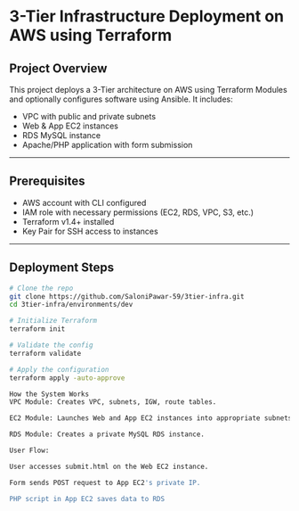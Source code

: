 # 3-Tier Infrastructure Deployment on AWS using Terraform

##  Project Overview

This project deploys a 3-Tier architecture on AWS using Terraform Modules and optionally configures software using Ansible. It includes:
- VPC with public and private subnets
- Web & App EC2 instances
- RDS MySQL instance
- Apache/PHP application with form submission

---

##  Prerequisites

- AWS account with CLI configured
- IAM role with necessary permissions (EC2, RDS, VPC, S3, etc.)
- Terraform v1.4+ installed
- Key Pair for SSH access to instances

---

##  Deployment Steps

```bash
# Clone the repo
git clone https://github.com/SaloniPawar-59/3tier-infra.git
cd 3tier-infra/environments/dev

# Initialize Terraform
terraform init

# Validate the config
terraform validate

# Apply the configuration
terraform apply -auto-approve

How the System Works
VPC Module: Creates VPC, subnets, IGW, route tables.

EC2 Module: Launches Web and App EC2 instances into appropriate subnets.

RDS Module: Creates a private MySQL RDS instance.

User Flow:

User accesses submit.html on the Web EC2 instance.

Form sends POST request to App EC2's private IP.

PHP script in App EC2 saves data to RDS
